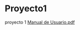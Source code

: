 # Proyecto1
proyecto 1
[Manual de Usuario.pdf](https://github.com/Henry-Tercero-MH/Proyecto1/files/9450014/Manual.de.Usuario.pdf)
